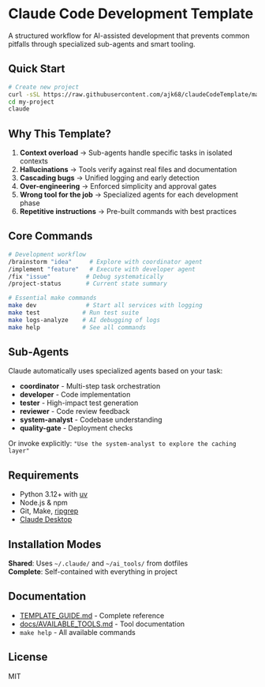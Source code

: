 # Claude Code Development Template

A structured workflow for AI-assisted development that prevents common pitfalls through specialized sub-agents and smart tooling.

## Quick Start

```bash
# Create new project
curl -sSL https://raw.githubusercontent.com/ajk68/claudeCodeTemplate/main/bootstrap.py | python3 - my-project
cd my-project
claude
```

## Why This Template?

1. **Context overload** → Sub-agents handle specific tasks in isolated contexts
2. **Hallucinations** → Tools verify against real files and documentation  
3. **Cascading bugs** → Unified logging and early detection
4. **Over-engineering** → Enforced simplicity and approval gates
5. **Wrong tool for the job** → Specialized agents for each development phase
6. **Repetitive instructions** → Pre-built commands with best practices

## Core Commands

```bash
# Development workflow
/brainstorm "idea"     # Explore with coordinator agent
/implement "feature"   # Execute with developer agent  
/fix "issue"          # Debug systematically
/project-status       # Current state summary

# Essential make commands
make dev              # Start all services with logging
make test            # Run test suite
make logs-analyze    # AI debugging of logs
make help            # See all commands
```

## Sub-Agents

Claude automatically uses specialized agents based on your task:

- **coordinator** - Multi-step task orchestration
- **developer** - Code implementation
- **tester** - High-impact test generation
- **reviewer** - Code review feedback
- **system-analyst** - Codebase understanding
- **quality-gate** - Deployment checks

Or invoke explicitly: `"Use the system-analyst to explore the caching layer"`

## Requirements

- Python 3.12+ with [uv](https://github.com/astral-sh/uv)
- Node.js & npm
- Git, Make, [ripgrep](https://github.com/BurntSushi/ripgrep)
- [Claude Desktop](https://claude.ai/download)

## Installation Modes

**Shared**: Uses `~/.claude/` and `~/ai_tools/` from dotfiles  
**Complete**: Self-contained with everything in project

## Documentation

- [TEMPLATE_GUIDE.md](TEMPLATE_GUIDE.md) - Complete reference
- [docs/AVAILABLE_TOOLS.md](docs/AVAILABLE_TOOLS.md) - Tool documentation
- `make help` - All available commands

## License

MIT
